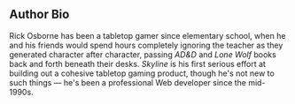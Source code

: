 ## Author Bio

Rick Osborne has been a tabletop gamer since elementary school, when he and his friends would spend hours completely ignoring the teacher as they generated character after character, passing _AD&D_ and _Lone Wolf_ books back and forth beneath their desks.
_Skyline_ is his first serious effort at building out a cohesive tabletop gaming product, though he's not new to such things — he's been a professional Web developer since the mid-1990s.

